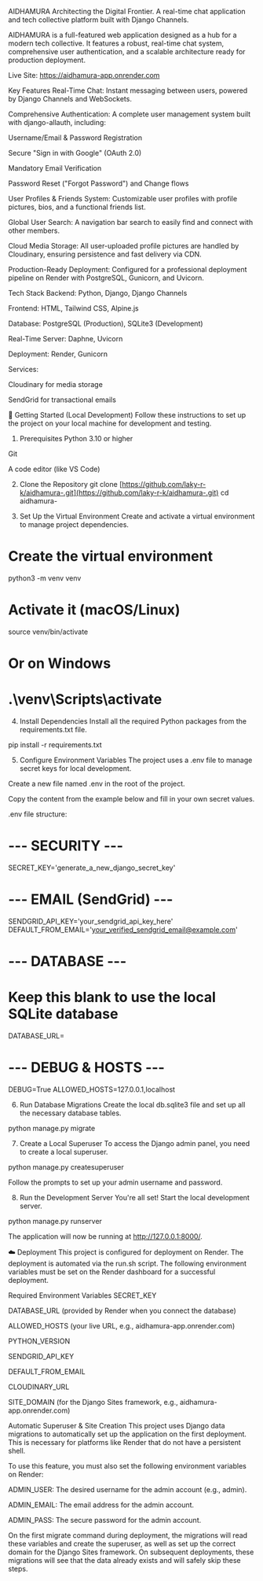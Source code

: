 AIDHAMURA
Architecting the Digital Frontier. A real-time chat application and tech collective platform built with Django Channels.

AIDHAMURA is a full-featured web application designed as a hub for a modern tech collective. It features a robust, real-time chat system, comprehensive user authentication, and a scalable architecture ready for production deployment.

Live Site: https://aidhamura-app.onrender.com

Key Features
Real-Time Chat: Instant messaging between users, powered by Django Channels and WebSockets.

Comprehensive Authentication: A complete user management system built with django-allauth, including:

Username/Email & Password Registration

Secure "Sign in with Google" (OAuth 2.0)

Mandatory Email Verification

Password Reset ("Forgot Password") and Change flows

User Profiles & Friends System: Customizable user profiles with profile pictures, bios, and a functional friends list.

Global User Search: A navigation bar search to easily find and connect with other members.

Cloud Media Storage: All user-uploaded profile pictures are handled by Cloudinary, ensuring persistence and fast delivery via CDN.

Production-Ready Deployment: Configured for a professional deployment pipeline on Render with PostgreSQL, Gunicorn, and Uvicorn.

Tech Stack
Backend: Python, Django, Django Channels

Frontend: HTML, Tailwind CSS, Alpine.js

Database: PostgreSQL (Production), SQLite3 (Development)

Real-Time Server: Daphne, Uvicorn

Deployment: Render, Gunicorn

Services:

Cloudinary for media storage

SendGrid for transactional emails

🚀 Getting Started (Local Development)
Follow these instructions to set up the project on your local machine for development and testing.

1. Prerequisites
Python 3.10 or higher

Git

A code editor (like VS Code)

2. Clone the Repository
git clone [https://github.com/laky-r-k/aidhamura-.git](https://github.com/laky-r-k/aidhamura-.git)
cd aidhamura-

3. Set Up the Virtual Environment
Create and activate a virtual environment to manage project dependencies.

# Create the virtual environment
python3 -m venv venv

# Activate it (macOS/Linux)
source venv/bin/activate

# Or on Windows
# .\venv\Scripts\activate

4. Install Dependencies
Install all the required Python packages from the requirements.txt file.

pip install -r requirements.txt

5. Configure Environment Variables
The project uses a .env file to manage secret keys for local development.

Create a new file named .env in the root of the project.

Copy the content from the example below and fill in your own secret values.

.env file structure:

# --- SECURITY ---
SECRET_KEY='generate_a_new_django_secret_key'

# --- EMAIL (SendGrid) ---
SENDGRID_API_KEY='your_sendgrid_api_key_here'
DEFAULT_FROM_EMAIL='your_verified_sendgrid_email@example.com'

# --- DATABASE ---
# Keep this blank to use the local SQLite database
DATABASE_URL=

# --- DEBUG & HOSTS ---
DEBUG=True
ALLOWED_HOSTS=127.0.0.1,localhost

6. Run Database Migrations
Create the local db.sqlite3 file and set up all the necessary database tables.

python manage.py migrate

7. Create a Local Superuser
To access the Django admin panel, you need to create a local superuser.

python manage.py createsuperuser

Follow the prompts to set up your admin username and password.

8. Run the Development Server
You're all set! Start the local development server.

python manage.py runserver

The application will now be running at http://127.0.0.1:8000/.

☁️ Deployment
This project is configured for deployment on Render. The deployment is automated via the run.sh script. The following environment variables must be set on the Render dashboard for a successful deployment.

Required Environment Variables
SECRET_KEY

DATABASE_URL (provided by Render when you connect the database)

ALLOWED_HOSTS (your live URL, e.g., aidhamura-app.onrender.com)

PYTHON_VERSION

SENDGRID_API_KEY

DEFAULT_FROM_EMAIL

CLOUDINARY_URL

SITE_DOMAIN (for the Django Sites framework, e.g., aidhamura-app.onrender.com)

Automatic Superuser & Site Creation
This project uses Django data migrations to automatically set up the application on the first deployment. This is necessary for platforms like Render that do not have a persistent shell.

To use this feature, you must also set the following environment variables on Render:

ADMIN_USER: The desired username for the admin account (e.g., admin).

ADMIN_EMAIL: The email address for the admin account.

ADMIN_PASS: The secure password for the admin account.

On the first migrate command during deployment, the migrations will read these variables and create the superuser, as well as set up the correct domain for the Django Sites framework. On subsequent deployments, these migrations will see that the data already exists and will safely skip these steps.
